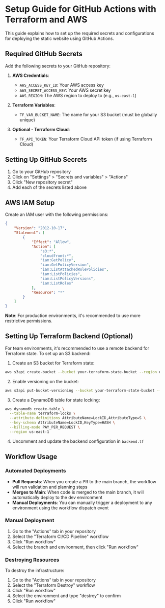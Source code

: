 # Setup Guide for GitHub Actions with Terraform and AWS

This guide explains how to set up the required secrets and configurations for deploying the static website using GitHub Actions.

## Required GitHub Secrets

Add the following secrets to your GitHub repository:

1. **AWS Credentials**:
   - `AWS_ACCESS_KEY_ID`: Your AWS access key
   - `AWS_SECRET_ACCESS_KEY`: Your AWS secret key
   - `AWS_REGION`: The AWS region to deploy to (e.g., `us-east-1`)

2. **Terraform Variables**:
   - `TF_VAR_BUCKET_NAME`: The name for your S3 bucket (must be globally unique)

3. **Optional - Terraform Cloud**:
   - `TF_API_TOKEN`: Your Terraform Cloud API token (if using Terraform Cloud)

## Setting Up GitHub Secrets

1. Go to your GitHub repository
2. Click on "Settings" > "Secrets and variables" > "Actions"
3. Click "New repository secret"
4. Add each of the secrets listed above

## AWS IAM Setup

Create an IAM user with the following permissions:

```json
{
    "Version": "2012-10-17",
    "Statement": [
        {
            "Effect": "Allow",
            "Action": [
                "s3:*",
                "cloudfront:*",
                "iam:GetPolicy",
                "iam:GetPolicyVersion",
                "iam:ListAttachedRolePolicies",
                "iam:ListPolicies",
                "iam:ListPolicyVersions",
                "iam:ListRoles"
            ],
            "Resource": "*"
        }
    ]
}
```

**Note**: For production environments, it's recommended to use more restrictive permissions.

## Setting Up Terraform Backend (Optional)

For team environments, it's recommended to use a remote backend for Terraform state. To set up an S3 backend:

1. Create an S3 bucket for Terraform state:

```bash
aws s3api create-bucket --bucket your-terraform-state-bucket --region us-east-1
```

2. Enable versioning on the bucket:

```bash
aws s3api put-bucket-versioning --bucket your-terraform-state-bucket --versioning-configuration Status=Enabled
```

3. Create a DynamoDB table for state locking:

```bash
aws dynamodb create-table \
  --table-name terraform-locks \
  --attribute-definitions AttributeName=LockID,AttributeType=S \
  --key-schema AttributeName=LockID,KeyType=HASH \
  --billing-mode PAY_PER_REQUEST \
  --region us-east-1
```

4. Uncomment and update the backend configuration in `backend.tf`

## Workflow Usage

### Automated Deployments

- **Pull Requests**: When you create a PR to the main branch, the workflow will run validation and planning steps
- **Merges to Main**: When code is merged to the main branch, it will automatically deploy to the dev environment
- **Manual Deployments**: You can manually trigger a deployment to any environment using the workflow dispatch event

### Manual Deployment

1. Go to the "Actions" tab in your repository
2. Select the "Terraform CI/CD Pipeline" workflow
3. Click "Run workflow"
4. Select the branch and environment, then click "Run workflow"

### Destroying Resources

To destroy the infrastructure:

1. Go to the "Actions" tab in your repository
2. Select the "Terraform Destroy" workflow
3. Click "Run workflow"
4. Select the environment and type "destroy" to confirm
5. Click "Run workflow"
